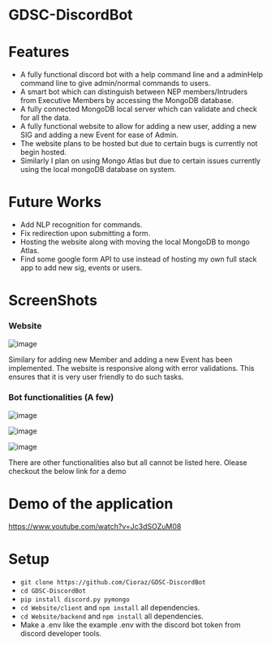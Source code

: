 # GDSC-DiscordBot

# Features
- A fully functional discord bot with a help command line and a adminHelp command line to give admin/normal commands to users.
- A smart bot which can distinguish between NEP members/Intruders from Executive Members by accessing the MongoDB database.
- A fully connected MongoDB local server which can validate and check for all the data.
- A fully functional website to allow for adding a new user, adding a new SIG and adding a new Event for ease of Admin.
- The website plans to be hosted but due to certain bugs is currently not begin hosted.
- Similarly I plan on using Mongo Atlas but due to certain issues currently using the local mongoDB database on system.

# Future Works
- Add NLP recognition for commands.
- Fix redirection upon submitting a form.
- Hosting the website along with moving the local MongoDB to mongo Atlas.
- Find some google form API to use instead of hosting my own full stack app to add new sig, events or users.

 
# ScreenShots

### Website

![image](https://github.com/Cioraz/GDSC-DiscordBot/assets/76161837/358e293a-bb94-40c6-96c5-652d029798fa)


Similary for adding new Member and adding a new Event has been implemented. The website is responsive along with error validations. This ensures that it is very user friendly to do such tasks.

### Bot functionalities (A few)

![image](https://github.com/Cioraz/GDSC-DiscordBot/assets/76161837/4d6aed92-a912-4348-b2e0-7ad5865233ae)

![image](https://github.com/Cioraz/GDSC-DiscordBot/assets/76161837/dae3d9d3-14cf-4968-a39d-e01709c48aed)

![image](https://github.com/Cioraz/GDSC-DiscordBot/assets/76161837/cffad58c-daf6-4c10-82da-1eb6d0644730)

There are other functionalities also but all cannot be listed here. Olease checkout the below link for a demo

# Demo of the application

https://www.youtube.com/watch?v=Jc3dSOZuM08


# Setup
- ```git clone https://github.com/Cioraz/GDSC-DiscordBot```
- ```cd GDSC-DiscordBot```
- ```pip install discord.py pymongo```
- ```cd Website/client``` and ```npm install``` all dependencies.
- ```cd Website/backend``` and ```npm install``` all dependencies.
- Make a .env like the example .env with the discord bot token from discord developer tools.
